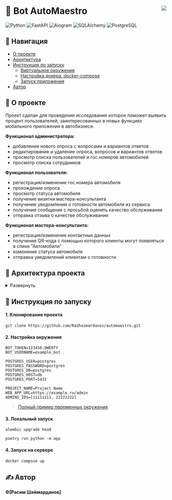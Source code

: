  # 🤖 Bot AutoMaestro <img src="logo_circle_readme_1.jpg" align="right" />
![Python](https://img.shields.io/badge/Python-3776AB?style=for-the-badge&logo=python&logoColor=white) ![FastAPI](https://img.shields.io/badge/FastAPI-005571?style=for-the-badge&logoColor=white&logo=fastapi) ![Aiogram](https://img.shields.io/badge/Aiogram-005571?style=for-the-badge&logoColor=white&logo=bitrise&color=12497F) ![SQLAlchemy](https://img.shields.io/badge/SQLAlchemy-005571?style=for-the-badge&logo=sqlalchemy&logoColor=white) ![PostgreSQL](https://img.shields.io/badge/PostgreSQL-316192?style=for-the-badge&logoColor=white&logo=postgresql)
## 📝 Навигация
- [О проекте](#thinking-о-проекте)
- [Архитектура](#hamburger-архитектура-проекта)
- [Инструкция по запуску](#rocket-инструкция-по-запуску)
    -  [Виртуальное окружение](#настройка-окружения)
    -  [Настройка докера, docker-compose](#settings-docker-docker-compose)
    -  [Запуск приложения](#запуск)
- [Автор](#writing_hand-автор)

## :thinking: О проекте
Проект сделан для проведения исследования которое поможет выявить процент пользователей, заинтересованных в новых функциях мобильного приложения в автобизнесе. 

**Функционал администратора:**
- добавление нового опроса с вопросами и вариантов ответов
- редактирование и удаление опроса, вопросов и вариантов ответов
- просмотр списка пользователей и гос.номеров автомобилей
- просмотр списка сотрудников

**Функционал пользователя:**
- регистрация/изменение гос.номера автомобиля
- прохождение опроса
- просмотр статуса автомобиля
- получение визитки мастера-консультанта
- получение уведомления о готовности автомобиля из сервиса
- получение сообщения с просьбой оценить качество обслуживания
- отправка отзыва о качестве обслуживания

**Функционал мастера-консультанта:**
- регистрация/изменение контактных данных
- получение QR-кода с помощью которого клиенты могут появляться в спике "Автомобили"
- изменение статуса автомобиля
- отправка уведомлений клиентам о готовности

## :hamburger: Архитектура проекта
<details>
<summary>Развернуть</summary>

```
.
├── alembic
│   ├── env.py
│   ├── README
│   ├── script.py.mako
│   └── versions
│       └── 1072eee61acc_first_migration.py
├── alembic.ini
├── app
│   ├── bot
│   │   ├── bot.py
│   │   ├── dp.py
│   │   ├── handlers
│   │   │   └── admin.py
│   │   ├── keyboards
│   │   │   └── inline
│   │   │       ├── base.py
│   │   │       ├── employee.py
│   │   │       ├── __init__.py
│   │   │       ├── poll.py
│   │   │       └── user.py
│   │   ├── middlewares
│   │   │   ├── chat_type.py
│   │   │   ├── database.py
│   │   │   └── lang.py
│   │   ├── scenes
│   │   │   ├── employee
│   │   │   │   ├── main_menu.py
│   │   │   │   ├── profile.py
│   │   │   │   ├── register.py
│   │   │   │   └── work.py
│   │   │   ├── mixins.py
│   │   │   ├── poll.py
│   │   │   ├── start.py
│   │   │   └── user
│   │   │       ├── estimations.py
│   │   │       ├── main_menu.py
│   │   │       ├── notifications.py
│   │   │       ├── profile.py
│   │   │       ├── register.py
│   │   │       └── send_vcard.py
│   │   └── utils
│   │       ├── callback_data.py
│   │       └── enums.py
│   ├── core
│   │   ├── config.py
│   │   ├── constants.py
│   │   ├── logger.py
│   │   └── paths.py
│   ├── database
│   │   ├── models
│   │   │   ├── base.py
│   │   │   ├── car.py
│   │   │   ├── mixins.py
│   │   │   ├── poll.py
│   │   │   ├── user.py
│   │   │   └── visit.py
│   │   ├── repo
│   │   │   ├── base.py
│   │   │   ├── car.py
│   │   │   ├── employee.py
│   │   │   ├── poll.py
│   │   │   ├── requests.py
│   │   │   ├── user.py
│   │   │   └── visit.py
│   │   └── setup.py
│   ├── __main__.py
│   ├── resources
│   │   ├── data
│   │   │   ├── images
│   │   │   ├── qrcodes
│   │   │   │   └── logo.jpg
│   │   │   └── voices
│   │   └── locales
│   │       └── ru.ftl
│   ├── services
│   │   ├── fluent.py
│   │   └── tasks
│   │       ├── apps.py
│   │       └── messages.py
│   ├── utils
│   │   ├── enums.py
│   │   ├── gen_qrcode.py
│   │   ├── send_message.py
│   │   └── speech_to_text.py
│   └── web
│       ├── api
│       │   ├── endpoints
│       │   │   └──  admin
│       │   │       ├── main.py
│       │   │       └── poll.py
│       │   ├── routers.py
│       │   ├── utils.py
│       │    validators.py
│       ├── app.py
│       ├── middlewares
│       │   └── telegram.py
│       └── templates
│           ├── admin
│           │   ├── base.html
│           │   ├── employees.html
│           │   ├── index.html
│           │   ├── poll
│           │   │   ├── add.html
│           │   │   ├── detail.html
│           │   │   ├── list.html
│           │   │   └── update.html
│           │   ├── question
│           │   │   ├── add.html
│           │   │   ├── detail.html
│           │   │   ├── list.html
│           │   │   ├── options.html
│           │   │   └── update.html
│           │   └── users.html
│           ├── index.html
│           └── static
│               ├── context.js
│               ├── images
│               │   └── logo_shadow.jpg
│               └── style.css
├── docker-compose.yml
├── Dockerfile
├── pyproject.toml
└── requirements.txt
```

</details>

## :rocket: Инструкция по запуску
#### 1. Клонирование проекта
```
git clone https://github.com/RaShaimardanov/automaestro.git
```

#### 2. Настройка окружения 
```
BOT_TOKEN=123456:QWERTY
BOT_USERNAME=example_bot

POSTGRES_USER=postgres
POSTGRES_PASSWORD=postgres
POSTGRES_DB=postgres
POSTGRES_HOST=db
POSTGRES_PORT=5432

PROJECT_NAME=Project Name
WEB_APP_URL=https://example.ru/admin
ADMINS_IDS=[11111111, 22222222]
```
> [Полный пример переменных окружения](.env.example).
#### 3. Локальный запуск
```
alembic upgrade head
```
```
poetry run python -m app
```
#### 4. Запуск на сервере
```
docker compose up
```

## :writing_hand: Автор
**&#169;[Расим Шаймарданов]**
